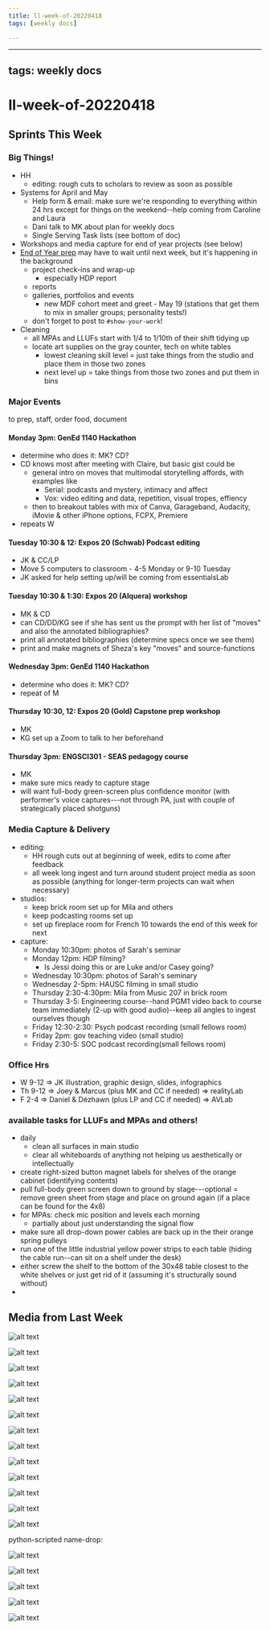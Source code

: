 ```yaml
---
title: ll-week-of-20220418
tags: [weekly docs]

---
```


---
tags: weekly docs
---

# ll-week-of-20220418

## Sprints This Week

### Big Things!

* HH 
    * editing: rough cuts to scholars to review as soon as possible
* Systems for April and May
    * Help form & email: make sure we're responding to everything within 24 hrs except for things on the weekend--help coming from Caroline and Laura
    * Dani talk to MK about plan for weekly docs
    * Single Serving Task lists (see bottom of doc)
* Workshops and media capture for end of year projects (see below)
* [End of Year prep](https://hackmd.io/d4J6SnZZR1u7R4teLtLbxA) may have to wait until next week, but it's happening in the background
    * project check-ins and wrap-up
        * especially HDP report
    * reports
    * galleries, portfolios and events
        * new MDF cohort meet and greet - May 19 (stations that get them to mix in smaller groups; personality tests!)
    * don't forget to post to `#show-your-work`!
* Cleaning
    * all MPAs and LLUFs start with 1/4 to 1/10th of their shift tidying up
    * locate art supplies on the gray counter, tech on white tables
        * lowest cleaning skill level = just take things from the studio and place them in those two zones
        * next level up = take things from those two zones and put them in bins


### Major Events
to prep, staff, order food, document
#### Monday 3pm: GenEd 1140 Hackathon 
* determine who does it: MK? CD?
* CD knows most after meeting with Claire, but basic gist could be
    * general intro on moves that multimodal storytelling affords, with examples like
        * Serial: podcasts and mystery, intimacy and affect
        * Vox: video editing and data, repetition, visual tropes, effiency
    * then to breakout tables with mix of Canva, Garageband, Audacity, iMovie & other iPhone options, FCPX, Premiere
* repeats W
#### Tuesday 10:30 & 12: Expos 20 (Schwab) Podcast editing
* JK & CC/LP
* Move 5 computers to classroom - 4-5 Monday or 9-10 Tuesday
* JK asked for help setting up/will be coming from essentialsLab
#### Tuesday 10:30 & 1:30: Expos 20 (Alquera) workshop
* MK & CD
* can CD/DD/KG see if she has sent us the prompt with her list of "moves" and also the annotated bibliographies?
* print all annotated bibliographies (determine specs once we see them)
* print and make magnets of Sheza's key "moves" and source-functions
#### Wednesday 3pm: GenEd 1140 Hackathon
* determine who does it: MK? CD?
* repeat of M
#### Thursday 10:30, 12: Expos 20 (Gold) Capstone prep workshop
* MK
* KG set up a Zoom to talk to her beforehand
#### Thursday 3pm: ENGSCI301 - SEAS pedagogy course
* MK
* make sure mics ready to capture stage
* will want full-body green-screen plus confidence monitor (with performer's voice captures---not through PA, just with couple of strategically placed shotguns)


### Media Capture & Delivery
* editing:
    * HH rough cuts out at beginning of week, edits to come after feedback
    * all week long ingest and turn around student project media as soon as possible (anything for longer-term projects can wait when necessary)
* studios:
    * keep brick room set up for Mila and others
    * keep podcasting rooms set up
    * set up fireplace room for French 10 towards the end of this week for next
* capture:
    * Monday 10:30pm: photos of Sarah's seminar
    * Monday 12pm: HDP filming? 
        * Is Jessi doing this or are Luke and/or Casey going?
    * Wednesday 10:30pm: photos of Sarah's seminary
    * Wednesday 2-5pm: HAUSC filming in small studio
    * Thursday 2:30-4:30pm: Mila from Music 207 in brick room
    * Thursday 3-5: Engineering course--hand PGM1 video back to course team immediately (2-up with good audio)--keep all angles to ingest ourselves though
    * Friday 12:30-2:30: Psych podcast recording (small fellows room)
    * Friday 2pm: gov teaching video (small studio)
    * Friday 2:30-5: SOC podcast recording(small fellows room)



### Office Hrs
* W 9-12 => JK illustration, graphic design, slides, infographics
* Th 9-12 => Joey & Marcus (plus MK and CC if needed) => realityLab
* F 2-4 => Daniel & Dézhawn (plus LP and CC if needed) => AVLab

### available tasks for LLUFs and MPAs and others!

* daily
    * clean all surfaces in main studio
    * clear all whiteboards of anything not helping us aesthetically or intellectually
* create right-sized button magnet labels for shelves of the orange cabinet (identifying contents)
* pull full-body green screen down to ground by stage---optional = remove green sheet from stage and place on ground again (if a place can be found for the 4x8)
* for MPAs: check mic position and levels each morning
    * partially about just understanding the signal flow
* make sure all drop-down power cables are back up in the their orange spring pulleys
* run one of the little industrial yellow power strips to each table (hiding the cable run--can sit on a shelf under the desk)
* either screw the shelf to the bottom of the 30x48 table closest to the white shelves or just get rid of it (assuming it's structurally sound without)
* 


## Media from Last Week

![alt text](https://files.slack.com/files-pri/T0HTW3H0V-F03B4B345V2/image_from_ios.jpg?pub_secret=a8f3fec7e8)

![alt text](https://files.slack.com/files-pri/T0HTW3H0V-F03B4D3DXGC/image_from_ios.jpg?pub_secret=1817f27e32)

![alt text](https://files.slack.com/files-pri/T0HTW3H0V-F03BWDD16Q0/image_from_ios.jpg?pub_secret=0bd2dd81f7)

![alt text](https://files.slack.com/files-pri/T0HTW3H0V-F03BLRB1VPB/ezgif.com-gif-maker__2_.gif?pub_secret=02823afa95)

![alt text](https://files.slack.com/files-pri/T0HTW3H0V-F03B88XSGF5/ezgif.com-gif-maker__5_.gif?pub_secret=ebb0bd2376)

![alt text](https://files.slack.com/files-pri/T0HTW3H0V-F03B5HYGBMK/ezgif.com-gif-maker__12_.gif?pub_secret=1d90e6f2db)

![alt text](https://files.slack.com/files-pri/T0HTW3H0V-F03BN2AUF4Z/image_from_ios.jpg?pub_secret=c92e732187)

![alt text](https://files.slack.com/files-pri/T0HTW3H0V-F03B3M46DML/image_from_ios.jpg?pub_secret=9272433c9a)

![alt text](https://files.slack.com/files-pri/T0HTW3H0V-F03AX6X4D9D/image_from_ios.jpg?pub_secret=cf07629302)

![alt text](https://files.slack.com/files-pri/T0HTW3H0V-F03B47GEH39/image_from_ios.jpg?pub_secret=6dd1529a88)

![alt text](https://files.slack.com/files-pri/T0HTW3H0V-F038C2BMBL2/screen_shot_2022-03-23_at_12.32.49_pm.png?pub_secret=dc09d8ad76)

![alt text](https://files.slack.com/files-pri/T0HTW3H0V-F038C25F3KM/screen_shot_2022-03-23_at_12.33.16_pm.png?pub_secret=bb2c374779)

![alt text](https://files.slack.com/files-pri/T0HTW3H0V-F03BMQPR63W/ezgif.com-gif-maker__28_.gif?pub_secret=521bab885a)

python-scripted name-drop:

![alt text](https://files.slack.com/files-pri/T0HTW3H0V-F03BMUD5UH2/joeyh0001-0150_200.gif?pub_secret=d9be3d5d56)

![alt text](https://files.slack.com/files-pri/T0HTW3H0V-F03BL4SJ2PM/cle__o_de_5_a___7.jpeg?pub_secret=f6c6edd2fb)

![alt text](https://files.slack.com/files-pri/T0HTW3H0V-F03CCJ1GA4Q/image_from_ios.jpg?pub_secret=30ce71e0fd)

![alt text](https://files.slack.com/files-pri/T0HTW3H0V-F03C29S7SP3/screen_shot_2022-04-15_at_12.35.09_pm.png?pub_secret=7508ed6645)

![alt text](https://files.slack.com/files-pri/T0HTW3H0V-F03BMH1MFA9/cleanshot_2022-04-15_at_16.10.55_2x.png?pub_secret=04f6978b53)



